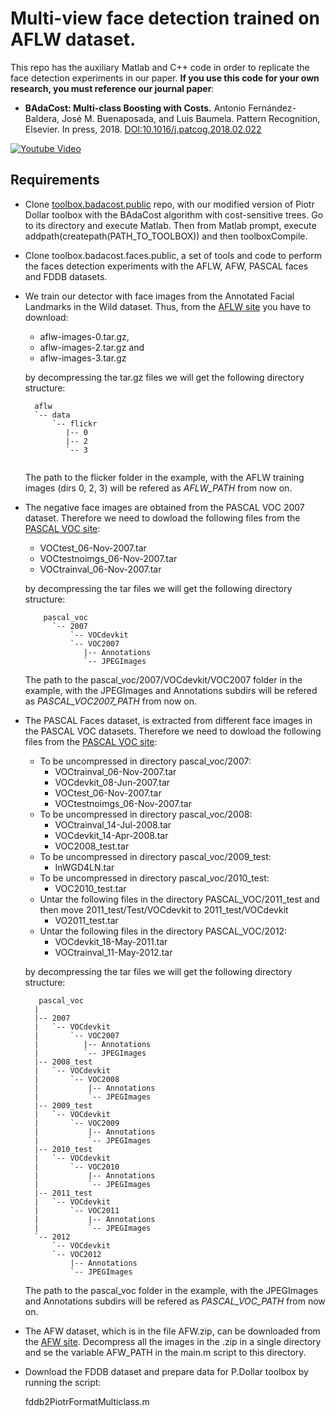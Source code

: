 # Multi-view face detection trained on AFLW dataset.

This repo has the auxiliary Matlab and C++ code in order to replicate the face detection experiments in our paper.
**If you use this code for your own research, you must reference our journal paper**:
  
   * **BAdaCost: Multi-class Boosting with Costs.**
   Antonio Fernández-Baldera, José M. Buenaposada, and Luis Baumela.
   Pattern Recognition, Elsevier. In press, 2018.
   [DOI:10.1016/j.patcog.2018.02.022](https://doi.org/10.1016/j.patcog.2018.02.022)
   
   
   
   [![Youtube Video](https://img.youtube.com/vi/r6aNMm4ruFI/0.jpg)](https://www.youtube.com/watch?v=r6aNMm4ruFI&feature=youtu.be)

## Requirements

* Clone [toolbox.badacost.public](https://github.com/jmbuena/toolbox.badacost.public) repo, with our modified version of Piotr Dollar toolbox with the BAdaCost algorithm with cost-sensitive trees. Go to its directory and execute Matlab. Then  from Matlab prompt, execute addpath(createpath(PATH_TO_TOOLBOX)) and then toolboxCompile. 
* Clone toolbox.badacost.faces.public, a set of tools and code to perform the faces detection experiments with the AFLW, AFW, PASCAL faces and FDDB datasets.

* We train our detector with face images from the Annotated Facial Landmarks in the Wild dataset. Thus, from the [AFLW site](https://lrs.icg.tugraz.at/research/aflw/) you have to download:
  * aflw-images-0.tar.gz, 
  * aflw-images-2.tar.gz and 
  * aflw-images-3.tar.gz
  
  by decompressing the tar.gz files we will get the following directory structure:

  
  ```
    aflw
	`-- data
		`-- flickr
		   |-- 0
		   |-- 2
		   `-- 3
	
  ```

  The path to the flicker folder in the example, with the AFLW training images (dirs 0, 2, 3) will be refered as *AFLW_PATH* from now on.

* The negative face images are obtained from the PASCAL VOC 2007 dataset. 
  Therefore we need to dowload the following files from the [PASCAL VOC site](http://host.robots.ox.ac.uk/pascal/VOC/):
  * VOCtest_06-Nov-2007.tar
  * VOCtestnoimgs_06-Nov-2007.tar
  * VOCtrainval_06-Nov-2007.tar
  
  by decompressing the tar files we will get the following directory structure:

  
  ```
	  pascal_voc
		`-- 2007
		    `-- VOCdevkit
			`-- VOC2007
			   |-- Annotations
			   `-- JPEGImages
  ```

  The path to the pascal_voc/2007/VOCdevkit/VOC2007 folder in the example, with the JPEGImages and Annotations subdirs will be refered as *PASCAL_VOC2007_PATH* from now on.



* The PASCAL Faces dataset, is extracted from different face images in the PASCAL VOC datasets.
  Therefore we need to dowload the following files from the [PASCAL VOC site](http://host.robots.ox.ac.uk/pascal/VOC/):
  * To be uncompressed in directory pascal_voc/2007:
     * VOCtrainval_06-Nov-2007.tar
     * VOCdevkit_08-Jun-2007.tar
     * VOCtest_06-Nov-2007.tar
     * VOCtestnoimgs_06-Nov-2007.tar
  * To be uncompressed in directory pascal_voc/2008:
     * VOCtrainval_14-Jul-2008.tar
     * VOCdevkit_14-Apr-2008.tar
     * VOC2008_test.tar
  * To be uncompressed in directory pascal_voc/2009_test:
     * InWGD4LN.tar
  * To be uncompressed in directory pascal_voc/2010_test:
     * VOC2010_test.tar
  * Untar the following files in the directory PASCAL_VOC/2011_test and
    then move 2011_test/Test/VOCdevkit to 2011_test/VOCdevkit
     * VO2011_test.tar
  * Untar the following files in the directory PASCAL_VOC/2012:
    * VOCdevkit_18-May-2011.tar
    * VOCtrainval_11-May-2012.tar

  by decompressing the tar files we will get the following directory structure:

  
  ```
     pascal_voc
	|
	|-- 2007
	|   `-- VOCdevkit
	|       `-- VOC2007
	|          |-- Annotations
	|          `-- JPEGImages
	|-- 2008_test
	|   `-- VOCdevkit
	|       `-- VOC2008
	|           |-- Annotations
	|           `-- JPEGImages
	|-- 2009_test
	|   `-- VOCdevkit
	|       `-- VOC2009
	|           |-- Annotations
	|           `-- JPEGImages
	|-- 2010_test
	|   `-- VOCdevkit
	|       `-- VOC2010
	|           |-- Annotations
	|           `-- JPEGImages
	|-- 2011_test
	|   `-- VOCdevkit
	|       `-- VOC2011
	|           |-- Annotations
	|           `-- JPEGImages
	`-- 2012
	    `-- VOCdevkit
		`-- VOC2012
		    |-- Annotations
		    `-- JPEGImages
  ```

  The path to the pascal_voc folder in the example, with the JPEGImages and Annotations subdirs will be refered as *PASCAL_VOC_PATH* from now on.

* The AFW dataset, which is in the file AFW.zip, can be downloaded from the [AFW site](https://www.ics.uci.edu/~xzhu/face/). Decompress all the images in the .zip in a single directory and se the variable AFW_PATH in the main.m script to this directory.


* Download the FDDB dataset and prepare data for P.Dollar toolbox by running
   the script:

   fddb2PiotrFormatMulticlass.m 

